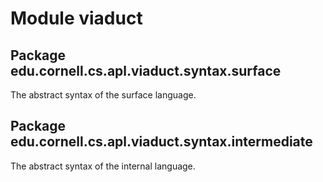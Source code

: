 # Module viaduct

## Package edu.cornell.cs.apl.viaduct.syntax.surface

The abstract syntax of the surface language.

## Package edu.cornell.cs.apl.viaduct.syntax.intermediate

The abstract syntax of the internal language.
